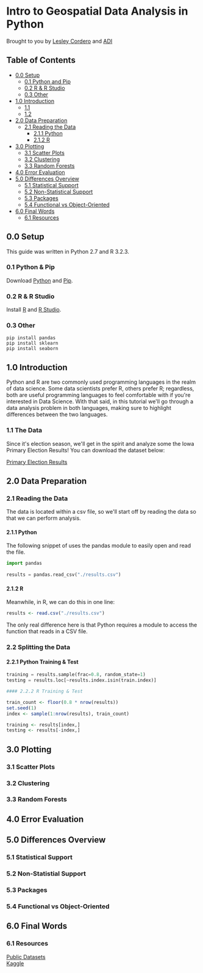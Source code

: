 Intro to Geospatial Data Analysis in Python 
==================

Brought to you by [Lesley Cordero](http://www.columbia.edu/~lc2958) and [ADI](https://adicu.com)

## Table of Contents

- [0.0 Setup](#00-setup)
    + [0.1 Python and Pip](#01-python-and-pip)
    + [0.2 R & R Studio](#02-r--r-studio)
    + [0.3 Other](#03-other)
- [1.0 Introduction](#10-introduction)
    + [1.1 ](#11-what-is-geospatial-data-analysis)
    + [1.2 ](#12-understanding-the-data)
- [2.0 Data Preparation](#20-data-preparation)
    + [2.1 Reading the Data](#21-reading-the-data)
        * [2.1.1 Python](#211-python)
        * [2.1.2 R](#212-r)
- [3.0 Plotting](#30-plotting)
    + [3.1 Scatter Plots](#31-scatter-plots)
    + [3.2 Clustering](#32-clustering)
    + [3.3 Random Forests](#33-random-forests)
- [4.0 Error Evaluation](#40-error-evaluation)
- [5.0 Differences Overview](#40-differences-overview)
    + [5.1 Statistical Support](#51-statistical-support)
    + [5.2 Non-Statistical Support](#52-non-statistical-support)
    + [5.3 Packages](#53-packages)
    + [5.4 Functional vs Object-Oriented](#54-functional-vs-object-oriented)
- [6.0 Final Words](#60-final-words)
    + [6.1 Resources](#61-resources)


## 0.0 Setup

This guide was written in Python 2.7 and R 3.2.3.

### 0.1 Python & Pip

Download [Python](https://www.python.org/downloads/) and [Pip](https://pip.pypa.io/en/stable/installing/).

### 0.2 R & R Studio

Install [R](https://www.r-project.org/) and [R Studio](https://www.rstudio.com/products/rstudio/download/).

### 0.3 Other

```
pip install pandas
pip install sklearn
pip install seaborn
```

## 1.0 Introduction

Python and R are two commonly used programming languages in the realm of data science. Some data scientists prefer R, others prefer R; regardless, both are useful programming languages to feel comfortable with if you're interested in Data Science. With that said, in this tutorial we'll go through a data analysis problem in both languages, making sure to highlight differences between the two languages. 

### 1.1 The Data 

Since it's election season, we'll get in the spirit and analyze some the Iowa Primary Election Results! You can download the dataset below:

[Primary Election Results]()

## 2.0 Data Preparation 

### 2.1 Reading the Data

The data is located within a csv file, so we'll start off by reading the data so that we can perform analysis.

#### 2.1.1 Python

The following snippet of uses the pandas module to easily open and read the file.

``` python
import pandas
    
results = pandas.read_csv("./results.csv")
```

#### 2.1.2 R 

Meanwhile, in R, we can do this in one line:

``` R
results <- read.csv("./results.csv")
```

The only real difference here is that Python requires a module to access the function that reads in a CSV file.

### 2.2 Splitting the Data

#### 2.2.1 Python Training & Test

``` python
training = results.sample(frac=0.8, random_state=1)
testing = results.loc[~results.index.isin(train.index)]

#### 2.2.2 R Training & Test
```
``` R
train_count <- floor(0.8 * nrow(results))
set.seed(1)
index <- sample(1:nrow(results), train_count)

training <- results[index,]
testing <- results[-index,]
```
## 3.0 Plotting

### 3.1 Scatter Plots

### 3.2 Clustering 

### 3.3 Random Forests

## 4.0 Error Evaluation

## 5.0 Differences Overview

### 5.1 Statistical Support

### 5.2 Non-Statistial Support

### 5.3 Packages

### 5.4 Functional vs Object-Oriented

## 6.0 Final Words

### 6.1 Resources

[Public Datasets](https://github.com/caesar0301/awesome-public-datasets) <br>
[Kaggle](https://www.kaggle.com/)

